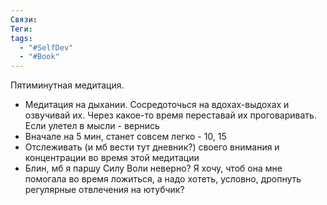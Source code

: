 ```yaml
---
Связи: 
Теги: 
tags:
  - "#SelfDev"
  - "#Book"
---
```

Пятиминутная медитация.
- Медитация на дыхании. Сосредоточься на вдохах-выдохах и озвучивай их. Через какое-то время переставай их проговаривать. Если улетел в мысли - вернись
- Вначале на 5 мин, станет совсем легко - 10, 15
- Отслеживать (и мб вести тут дневник?) своего внимания и концентрации во время этой медитации
- Блин, мб я паршу Силу Воли неверно? Я хочу, чтоб она мне помогала во время ложиться, а надо хотеть, условно, дропнуть регулярные отвлечения на ютубчик?